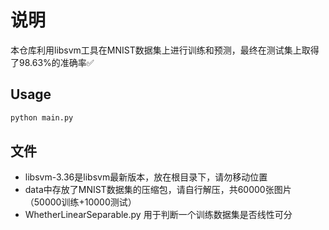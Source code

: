
# 说明

本仓库利用libsvm工具在MNIST数据集上进行训练和预测，最终在测试集上取得了98.63%的准确率✅

## Usage

```bash
python main.py
```

## 文件

- libsvm-3.36是libsvm最新版本，放在根目录下，请勿移动位置
- data中存放了MNIST数据集的压缩包，请自行解压，共60000张图片（50000训练+10000测试）
- WhetherLinearSeparable.py 用于判断一个训练数据集是否线性可分
